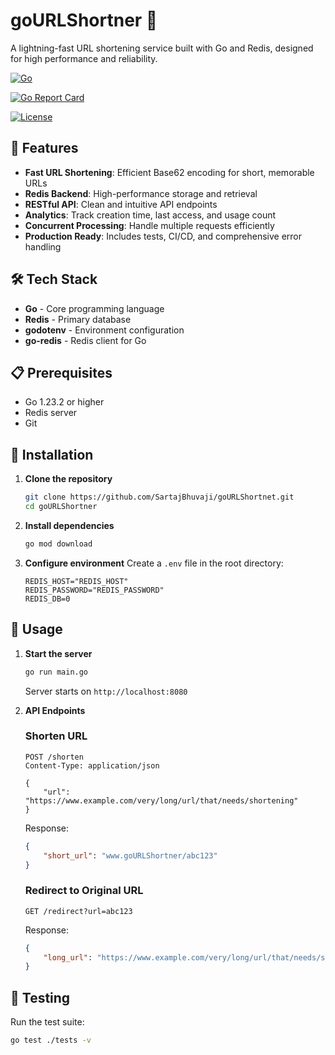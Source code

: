 # goURLShortner 🔗

A lightning-fast URL shortening service built with Go and Redis, designed for high performance and reliability.

[![Go](https://github.com/SartajBhuvaji/goURLShortnet/actions/workflows/go.yml/badge.svg)](https://github.com/SartajBhuvaji/goURLShortnet/actions/workflows/go.yml)

[![Go Report Card](https://goreportcard.com/badge/github.com/SartajBhuvaji/goURLShortnet)](https://goreportcard.com/report/github.com/SartajBhuvaji/goURLShortnet)

[![License](https://img.shields.io/badge/License-Apache%202.0-blue.svg)](LICENSE)

## 🚀 Features

- **Fast URL Shortening**: Efficient Base62 encoding for short, memorable URLs
- **Redis Backend**: High-performance storage and retrieval
- **RESTful API**: Clean and intuitive API endpoints
- **Analytics**: Track creation time, last access, and usage count
- **Concurrent Processing**: Handle multiple requests efficiently
- **Production Ready**: Includes tests, CI/CD, and comprehensive error handling

## 🛠️ Tech Stack

- **Go** - Core programming language
- **Redis** - Primary database
- **godotenv** - Environment configuration
- **go-redis** - Redis client for Go

## 📋 Prerequisites

- Go 1.23.2 or higher
- Redis server
- Git

## 🔧 Installation

1. **Clone the repository**
   ```bash
   git clone https://github.com/SartajBhuvaji/goURLShortnet.git
   cd goURLShortner
   ```

2. **Install dependencies**
   ```bash
   go mod download
   ```

3. **Configure environment**
   Create a `.env` file in the root directory:
   ```env
   REDIS_HOST="REDIS_HOST"
   REDIS_PASSWORD="REDIS_PASSWORD"
   REDIS_DB=0
   ```

## 🚦 Usage

1. **Start the server**
   ```bash
   go run main.go
   ```
   Server starts on `http://localhost:8080`

2. **API Endpoints**

   ### Shorten URL
   ```http
   POST /shorten
   Content-Type: application/json

   {
       "url": "https://www.example.com/very/long/url/that/needs/shortening"
   }
   ```
   Response:
   ```json
   {
       "short_url": "www.goURLShortner/abc123"
   }
   ```

   ### Redirect to Original URL
   ```http
   GET /redirect?url=abc123
   ```
   Response:
   ```json
   {
       "long_url": "https://www.example.com/very/long/url/that/needs/shortening"
   }
   ```

## 🧪 Testing

Run the test suite:

```bash
go test ./tests -v
```
